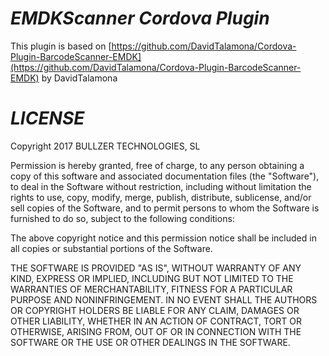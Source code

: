 
*EMDKScanner Cordova Plugin*
=========================================================
This plugin is based on [https://github.com/DavidTalamona/Cordova-Plugin-BarcodeScanner-EMDK](https://github.com/DavidTalamona/Cordova-Plugin-BarcodeScanner-EMDK) by DavidTalamona

*LICENSE*
=========================================================
Copyright 2017 BULLZER TECHNOLOGIES, SL

Permission is hereby granted, free of charge, to any person obtaining a copy of this software and associated documentation files (the "Software"), to deal in the Software without restriction, including without limitation the rights to use, copy, modify, merge, publish, distribute, sublicense, and/or sell copies of the Software, and to permit persons to whom the Software is furnished to do so, subject to the following conditions:

The above copyright notice and this permission notice shall be included in all copies or substantial portions of the Software.

THE SOFTWARE IS PROVIDED "AS IS", WITHOUT WARRANTY OF ANY KIND, EXPRESS OR IMPLIED, INCLUDING BUT NOT LIMITED TO THE WARRANTIES OF MERCHANTABILITY, FITNESS FOR A PARTICULAR PURPOSE AND NONINFRINGEMENT. IN NO EVENT SHALL THE AUTHORS OR COPYRIGHT HOLDERS BE LIABLE FOR ANY CLAIM, DAMAGES OR OTHER LIABILITY, WHETHER IN AN ACTION OF CONTRACT, TORT OR OTHERWISE, ARISING FROM, OUT OF OR IN CONNECTION WITH THE SOFTWARE OR THE USE OR OTHER DEALINGS IN THE SOFTWARE.